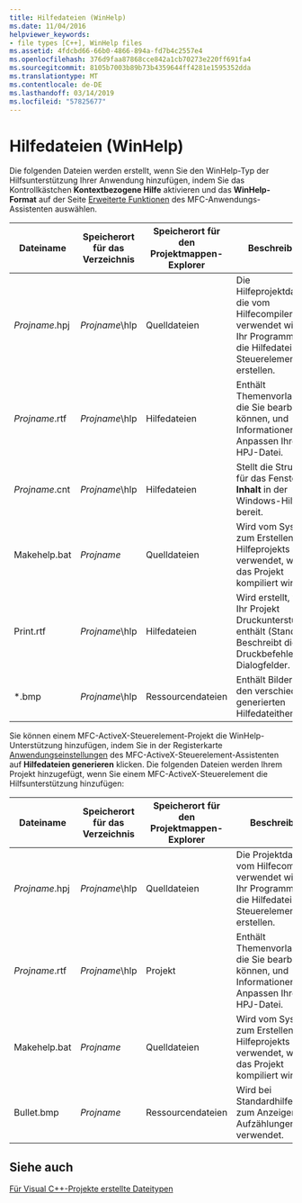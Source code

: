 ```yaml
---
title: Hilfedateien (WinHelp)
ms.date: 11/04/2016
helpviewer_keywords:
- file types [C++], WinHelp files
ms.assetid: 4fdcbd66-66b0-4866-894a-fd7b4c2557e4
ms.openlocfilehash: 376d9faa87868cce842a1cb70273e220ff691fa4
ms.sourcegitcommit: 8105b7003b89b73b4359644ff4281e1595352dda
ms.translationtype: MT
ms.contentlocale: de-DE
ms.lasthandoff: 03/14/2019
ms.locfileid: "57825677"
---
```

# <a name="help-files-winhelp"></a>Hilfedateien (WinHelp)

Die folgenden Dateien werden erstellt, wenn Sie den WinHelp-Typ der Hilfsunterstützung Ihrer Anwendung hinzufügen, indem Sie das Kontrollkästchen **Kontextbezogene Hilfe** aktivieren und das **WinHelp-Format** auf der Seite [Erweiterte Funktionen](../../mfc/reference/advanced-features-mfc-application-wizard.md) des MFC-Anwendungs-Assistenten auswählen.

|Dateiname|Speicherort für das Verzeichnis|Speicherort für den Projektmappen-Explorer|Beschreibung|
|---------------|------------------------|--------------------------------|-----------------|
|*Projname*.hpj|*Projname*\hlp|Quelldateien|Die Hilfeprojektdatei, die vom Hilfecompiler verwendet wird, um Ihr Programm oder die Hilfedatei des Steuerelements zu erstellen.|
|*Projname*.rtf|*Projname*\hlp|Hilfedateien|Enthält Themenvorlagen, die Sie bearbeiten können, und Informationen zum Anpassen Ihrer HPJ-Datei.|
|*Projname*.cnt|*Projname*\hlp|Hilfedateien|Stellt die Struktur für das Fenster **Inhalt** in der Windows-Hilfe bereit.|
|Makehelp.bat|*Projname*|Quelldateien|Wird vom System zum Erstellen des Hilfeprojekts verwendet, wenn das Projekt kompiliert wird.|
|Print.rtf|*Projname*\hlp|Hilfedateien|Wird erstellt, wenn Ihr Projekt Druckunterstützung enthält (Standard). Beschreibt die Druckbefehle und Dialogfelder.|
|*.bmp|*Projname*\hlp|Ressourcendateien|Enthält Bilder zu den verschiedenen generierten Hilfedateithemen.|

Sie können einem MFC-ActiveX-Steuerelement-Projekt die WinHelp-Unterstützung hinzufügen, indem Sie in der Registerkarte [Anwendungseinstellungen](../../mfc/reference/application-settings-mfc-activex-control-wizard.md) des MFC-ActiveX-Steuerelement-Assistenten auf **Hilfedateien generieren** klicken. Die folgenden Dateien werden Ihrem Projekt hinzugefügt, wenn Sie einem MFC-ActiveX-Steuerelement die Hilfsunterstützung hinzufügen:

|Dateiname|Speicherort für das Verzeichnis|Speicherort für den Projektmappen-Explorer|Beschreibung|
|---------------|------------------------|--------------------------------|-----------------|
|*Projname*.hpj|*Projname*\hlp|Quelldateien|Die Projektdatei, die vom Hilfecompiler verwendet wird, um Ihr Programm oder die Hilfedatei des Steuerelements zu erstellen.|
|*Projname*.rtf|*Projname*\hlp|Projekt|Enthält Themenvorlagen, die Sie bearbeiten können, und Informationen zum Anpassen Ihrer HPJ-Datei.|
|Makehelp.bat|*Projname*|Quelldateien|Wird vom System zum Erstellen des Hilfeprojekts verwendet, wenn das Projekt kompiliert wird.|
|Bullet.bmp|*Projname*|Ressourcendateien|Wird bei Standardhilfethemen zum Anzeigen von Aufzählungen verwendet.|

## <a name="see-also"></a>Siehe auch

[Für Visual C++-Projekte erstellte Dateitypen](file-types-created-for-visual-cpp-projects.md)
